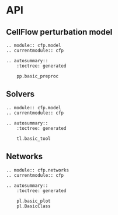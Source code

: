 # API

## CellFlow perturbation model

```{eval-rst}
.. module:: cfp.model
.. currentmodule:: cfp

.. autosummary::
    :toctree: generated

    pp.basic_preproc
```

## Solvers

```{eval-rst}
.. module:: cfp.model
.. currentmodule:: cfp

.. autosummary::
    :toctree: generated

    tl.basic_tool
```

## Networks

```{eval-rst}
.. module:: cfp.networks
.. currentmodule:: cfp

.. autosummary::
    :toctree: generated

    pl.basic_plot
    pl.BasicClass
```
